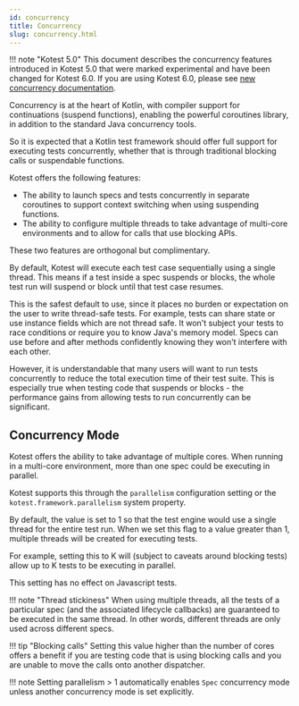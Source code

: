 ```yaml
---
id: concurrency
title: Concurrency
slug: concurrency.html
---
```


!!! note "Kotest 5.0"
  This document describes the concurrency features introduced in Kotest 5.0 that were marked experimental and have been changed for Kotest 6.0.
  If you are using Kotest 6.0, please see [new concurrency documentation](https://kotest.io/docs/framework/concurrency6.html).


Concurrency is at the heart of Kotlin, with compiler support for continuations (suspend functions), enabling
the powerful coroutines library, in addition to the standard Java concurrency tools.

So it is expected that a Kotlin test framework should offer full support for executing tests concurrently, whether that is through
traditional blocking calls or suspendable functions.

Kotest offers the following features:

* The ability to launch specs and tests concurrently in separate coroutines to support context switching when using suspending functions.
* The ability to configure multiple threads to take advantage of multi-core environments and to allow for calls that use blocking APIs.

These two features are orthogonal but complimentary.


By default, Kotest will execute each test case sequentially using a single thread.
This means if a test inside a spec suspends or blocks, the whole test run will suspend or block until that test case resumes.

This is the safest default to use, since it places no burden or expectation on the user to write thread-safe tests. For example,
tests can share state or use instance fields which are not thread safe. It won't subject your tests to race conditions or require you to know Java's memory model. Specs can use before and after methods confidently knowing they won't interfere with each other.

However, it is understandable that many users will want to run tests concurrently to reduce the total execution time of their test suite.
This is especially true when testing code that suspends or blocks - the performance gains from allowing tests to run concurrently can be significant.



## Concurrency Mode

Kotest offers the ability to take advantage of multiple cores.
When running in a multi-core environment, more than one spec could be executing in parallel.

Kotest supports this through the `parallelism` configuration setting or the `kotest.framework.parallelism` system property.

By default, the value is set to 1 so that the test engine would use a single thread for the entire test run.
When we set this flag to a value greater than 1, multiple threads will be created for executing tests.

For example, setting this to K will (subject to caveats around blocking tests) allow up to K tests to be executing in parallel.

This setting has no effect on Javascript tests.

!!! note "Thread stickiness"
    When using multiple threads, all the tests of a particular spec (and the associated lifecycle callbacks) are guaranteed to be executed in the same thread.
    In other words, different threads are only used across different specs.

!!! tip "Blocking calls"
    Setting this value higher than the number of cores offers a benefit if you are testing code that is using
    blocking calls and you are unable to move the calls onto another dispatcher.

!!! note
    Setting parallelism > 1 automatically enables `Spec` concurrency mode unless another concurrency mode is set explicitly.



